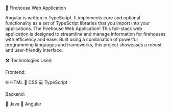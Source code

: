 🚒 Firehouse Web Application

 Angular is written in TypeScript. It implements core and optional functionality as a set of TypeScript libraries that you import into your applications.
 The Firehouse Web Application! This full-stack web application is designed to streamline and manage information for firehouses with efficiency and ease. 
 Built using a combination of powerful programming languages and frameworks, this project showcases a robust and user-friendly interface. 

🛠️ Technologies Used

 Frontend:

 🌐 HTML
 🎨 CSS
 💻 TypeScript

 Backend:

🚀 Java
🌟 Angular
